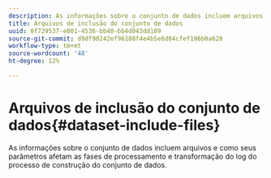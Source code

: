 ```yaml
---
description: As informações sobre o conjunto de dados incluem arquivos e como seus parâmetros afetam as fases de processamento e transformação do log do processo de construção do conjunto de dados.
title: Arquivos de inclusão do conjunto de dados
uuid: 0f729537-e001-4536-bb40-bb4d043dd109
source-git-commit: d9df90242ef96188f4e4b5e6d04cfef196b0a628
workflow-type: tm+mt
source-wordcount: '48'
ht-degree: 12%

---
```



# Arquivos de inclusão do conjunto de dados{#dataset-include-files}

As informações sobre o conjunto de dados incluem arquivos e como seus parâmetros afetam as fases de processamento e transformação do log do processo de construção do conjunto de dados.

